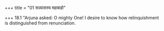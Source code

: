 +++
title = "01 सन्न्यासस्य महाबाहो"

+++
18.1 "Arjuna asked: O mighty One! I desire to know how relinquishment is
distinguished from renunciation.
